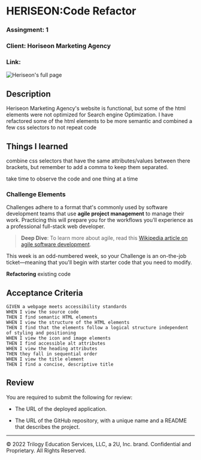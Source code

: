 # HERISEON:Code Refactor

### Assingment: 1
### Client: Horiseon Marketing Agency
### Link:

![Heriseon's full page](/semantic-html/assets/heriseon.png)


## Description

Heriseon Marketing Agency's website is functional,
but some of the html elements were not optimized for Search engine Optimization.
I have refactored some of the html elements to be more semantic and combined a
few css selectors to not repeat code



## Things I learned

combine css selectors that have the same attributes/values between there brackets,
but remember to add a comma to keep them separated.

take time to observe the code and one thing at a time

### Challenge Elements

Challenges adhere to a format that's commonly used by software development teams that use **agile project management** to manage their work. Practicing this will prepare you for the workflows you'll experience as a professional full-stack web developer. 

> **Deep Dive**: To learn more about agile, read this [Wikipedia article on agile software development](https://en.wikipedia.org/wiki/Agile_software_development).



This week is an odd-numbered week, so your Challenge is an on-the-job ticket&mdash;meaning that you'll begin with starter code that you need to modify. 

**Refactoring** existing code

## Acceptance Criteria

```
GIVEN a webpage meets accessibility standards
WHEN I view the source code
THEN I find semantic HTML elements
WHEN I view the structure of the HTML elements
THEN I find that the elements follow a logical structure independent of styling and positioning
WHEN I view the icon and image elements
THEN I find accessible alt attributes
WHEN I view the heading attributes
THEN they fall in sequential order
WHEN I view the title element
THEN I find a concise, descriptive title
```



## Review

You are required to submit the following for review:

* The URL of the deployed application.

* The URL of the GitHub repository, with a unique name and a README that describes the project.

---
© 2022 Trilogy Education Services, LLC, a 2U, Inc. brand. Confidential and Proprietary. All Rights Reserved.
